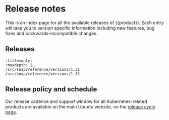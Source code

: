 # Release notes

This is an index page for all the available releases of {{product}}. Each entry
will take you to version specific information including new features, bug fixes
and backwards-incompatible changes.

## Releases


```{toctree}
:titlesonly:
:maxdepth: 2
/src/snap/reference/versions/1.31
/src/snap/reference/versions/1.32
```


## Release policy and schedule

Our release cadence and support window for all Kubernetes-related products are 
available on the main Ubuntu website, on the [release cycle page][].

<!-- LINKS -->

[release cycle page]: https://ubuntu.com/about/release-cycle#canonical-kubernetes-release-cycle
